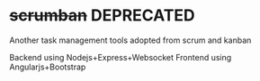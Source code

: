 # ~~scrumban~~ DEPRECATED
Another task management tools adopted from scrum and kanban

Backend using Nodejs+Express+Websocket
Frontend using Angularjs+Bootstrap
